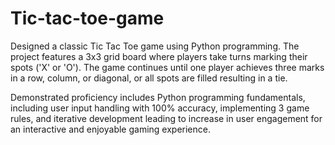 # Tic-tac-toe-game
Designed a classic Tic Tac Toe game using Python programming. The project features a 3x3 grid board where players take turns marking their spots ('X' or 'O'). 
The game continues until one player achieves three marks in a row, column, or diagonal, or all spots are filled resulting in a tie. 

Demonstrated proficiency includes Python programming fundamentals, including user input handling with 100% accuracy, implementing 3 game rules, and iterative development leading to increase in user engagement for an interactive and enjoyable gaming experience.
